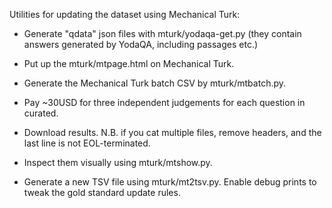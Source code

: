 Utilities for updating the dataset using Mechanical Turk:

  * Generate "qdata" json files with mturk/yodaqa-get.py
    (they contain answers generated by YodaQA, including passages etc.)

  * Put up the mturk/mtpage.html on Mechanical Turk.

  * Generate the Mechanical Turk batch CSV by mturk/mtbatch.py.

  * Pay ~30USD for three independent judgements for each question in curated.

  * Download results.  N.B. if you cat multiple files, remove headers, and the
    last line is not EOL-terminated.

  * Inspect them visually using mturk/mtshow.py.

  * Generate a new TSV file using mturk/mt2tsv.py.  Enable debug prints to
    tweak the gold standard update rules.
